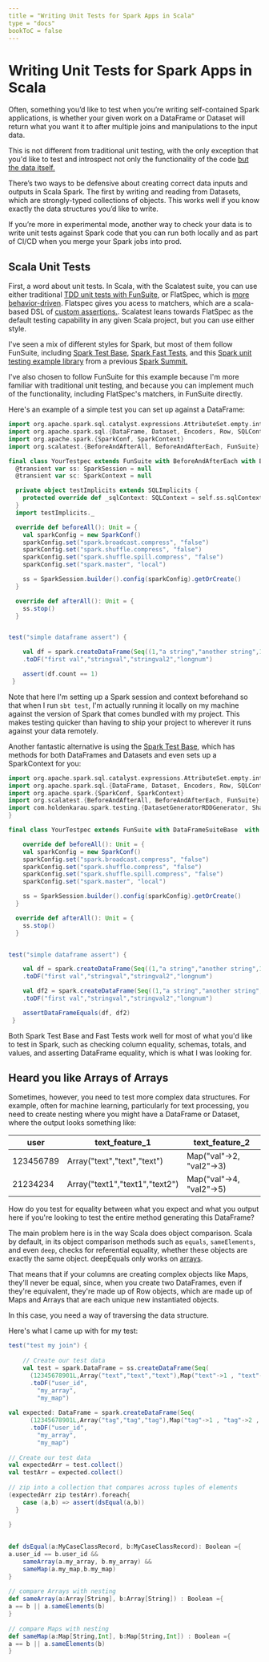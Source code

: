 ```yaml
---
title = "Writing Unit Tests for Spark Apps in Scala"
type = "docs"
bookToC = false
---
```


# Writing Unit Tests for Spark Apps in Scala

Often, something you’d like to test when you’re writing self-contained Spark applications, is whether your given work on a DataFrame or Dataset will return what you want it to after multiple joins and manipulations to the input data.

This is not different from traditional unit testing, with the only exception that you'd like to test and introspect not only the functionality of the code [but the data itself.](https://www.youtube.com/watch?v=yACtdj1_IxE) 

There’s two ways to be defensive about creating correct data inputs and outputs in Scala Spark. The first by writing and reading from Datasets, which are strongly-typed collections of objects. This works well if you know exactly the data structures you’d like to write.

If you’re more in experimental mode, another way to check your data is to write unit tests against Spark code that you can run both locally and as part of CI/CD when you merge your Spark jobs into prod. 

## Scala Unit Tests

First, a word about unit tests. In Scala, with the Scalatest suite, you can use either traditional [TDD unit tests with FunSuite](https://www.scalatest.org/user_guide/selecting_a_style), or FlatSpec, which is [more behavior-driven](https://www.scalatest.org/scaladoc/3.2.10/org/scalatest/flatspec/AnyFlatSpec.html). Flatspec gives you acess to matchers, which are a scala-based DSL of [custom assertions.](https://www.scalatest.org/user_guide/using_matchers). Scalatest leans towards FlatSpec as the default testing capability in any given Scala project, but you can use either style. 

I've seen a mix of different styles for Spark, but most of them follow FunSuite, including [Spark Test Base](https://github.com/holdenk/spark-testing-base), [Spark Fast Tests](https://github.com/MrPowers/spark-fast-tests/tree/20b1b5f4574a63c8c8007b0f77a94b11e7156b08), and this [Spark unit testing example library](https://github.com/tmalaska/SparkUnitTestingExamples) from a previous [Spark Summit.](https://www.youtube.com/watch?v=4U9Me6shpno)

I've also chosen to follow FunSuite for this example because I'm more familiar with traditional unit testing, and because you can implement much of the functionality, including FlatSpec's matchers, in FunSuite directly. 

Here's an example of a simple test you can set up against a DataFrame:

```scala
import org.apache.spark.sql.catalyst.expressions.AttributeSet.empty.intersect
import org.apache.spark.sql.{DataFrame, Dataset, Encoders, Row, SQLContext, SQLImplicits, SparkSession}
import org.apache.spark.{SparkConf, SparkContext}
import org.scalatest.{BeforeAndAfterAll, BeforeAndAfterEach, FunSuite}

final class YourTestpec extends FunSuite with BeforeAndAfterEach with BeforeAndAfterAll  {self =>
  @transient var ss: SparkSession = null
  @transient var sc: SparkContext = null

  private object testImplicits extends SQLImplicits {
    protected override def _sqlContext: SQLContext = self.ss.sqlContext
  }
  import testImplicits._

  override def beforeAll(): Unit = {
    val sparkConfig = new SparkConf()
    sparkConfig.set("spark.broadcast.compress", "false")
    sparkConfig.set("spark.shuffle.compress", "false")
    sparkConfig.set("spark.shuffle.spill.compress", "false")
    sparkConfig.set("spark.master", "local")

    ss = SparkSession.builder().config(sparkConfig).getOrCreate()
  }

  override def afterAll(): Unit = {
    ss.stop()
  }


test("simple dataframe assert") {

	val df = spark.createDataFrame(Seq((1,"a string","another string",12344567L)
    .toDF("first val","stringval","stringval2","longnum")

    assert(df.count == 1)
 }
```

Note that here I'm setting up a Spark session and context beforehand so that when I run `sbt test`, I'm actually running it locally on my machine against the version of Spark that comes bundled with my project. This makes testing quicker than having to ship your project to wherever it runs against your data remotely. 

Another fantastic alternative is using the [Spark Test Base](https://github.com/holdenk/spark-testing-base), which has methods for both DataFrames and Datasets and even sets up a SparkContext for you: 

```scala
import org.apache.spark.sql.catalyst.expressions.AttributeSet.empty.intersect
import org.apache.spark.sql.{DataFrame, Dataset, Encoders, Row, SQLContext, SQLImplicits, SparkSession}
import org.apache.spark.{SparkConf, SparkContext}
import org.scalatest.{BeforeAndAfterAll, BeforeAndAfterEach, FunSuite}
import com.holdenkarau.spark.testing.{DatasetGeneratorRDDGenerator, SharedSparkContext
}

final class YourTestpec extends FunSuite with DataFrameSuiteBase  with SharedSparkContext with DatasetGenerator{

    override def beforeAll(): Unit = {
    val sparkConfig = new SparkConf()
    sparkConfig.set("spark.broadcast.compress", "false")
    sparkConfig.set("spark.shuffle.compress", "false")
    sparkConfig.set("spark.shuffle.spill.compress", "false")
    sparkConfig.set("spark.master", "local")

    ss = SparkSession.builder().config(sparkConfig).getOrCreate()
  }

  override def afterAll(): Unit = {
    ss.stop()
  }


test("simple dataframe assert") {

	val df = spark.createDataFrame(Seq((1,"a string","another string",12344567L)
    .toDF("first val","stringval","stringval2","longnum")

    val df2 = spark.createDataFrame(Seq((1,"a string","another string",12344567L)
    .toDF("first val","stringval","stringval2","longnum")

    assertDataFrameEquals(df, df2) 
 }
```


Both Spark Test Base and Fast Tests work well for most of what you'd like to test in Spark, such as checking column equality, schemas, totals, and values, and asserting DataFrame equality, which is what I was looking for. 

## Heard you like Arrays of Arrays

Sometimes, however, you need to test more complex data structures. For example, often for machine learning, particularly for text processing, you need to create nesting where you might have a DataFrame or Dataset, where the output looks something like: 


| user      | text_feature_1                 | text_feature_2           |
|-----------|--------------------------------|--------------------------|
| 123456789 | Array("text","text","text")    | Map("val"->2, "val2"->3) |
| 21234234  | Array("text1","text1","text2") | Map("val"->4, "val2"->5) |


How do you test for equality between what you expect and what you output here if you're looking to test the entire method generating this DataFrame? 

The main problem here is in the way Scala does object comparison. Scala by default, in its object comparison methods such as `equals`, `sameElements`, and even `deep`, checks for referential equality, whether these objects are exactly the same object. deepEquals only works on [arrays](https://docs.oracle.com/javase/8/docs/api/java/util/Arrays.html#deepEquals-java.lang.Object:A-java.lang.Object:A-). 

That means that if your columns are creating complex objects like Maps, they'll never be equal, since, when you create two DataFrames, even if they're equivalent, they're made up of Row objects, which are made up of Maps and Arrays that are each unique new instantiated objects. 

In this case, you need a way of traversing the data structure. 

Here's what I came up with for my test: 


```scala
test("test my join") {
 
    // Create our test data
    val test = spark.DataFrame = ss.createDataFrame(Seq(
      (12345678901L,Array("text","text","text"),Map("text"->1 , "text"->2 , "text" ->2)))
      .toDF("user_id",
        "my_array",
        "my_map")
 
val expected: DataFrame = spark.createDataFrame(Seq(
      (12345678901L,Array("tag","tag","tag"),Map("tag"->1 , "tag"->2 , "tag" ->2)))
      .toDF("user_id",
        "my_array",
        "my_map")
 
// Create our test data
val expectedArr = test.collect()
val testArr = expected.collect()
 
// zip into a collection that compares across tuples of elements
(expectedArr zip testArr).foreach{
    case (a,b) => assert(dsEqual(a,b))
  }

}
 
 
def dsEqual(a:MyCaseClassRecord, b:MyCaseClassRecord): Boolean ={
a.user_id == b.user_id &&
    sameArray(a.my_array, b.my_array) &&
    sameMap(a.my_map,b.my_map)
}
 
// compare Arrays with nesting
def sameArray(a:Array[String], b:Array[String]) : Boolean ={
a == b || a.sameElements(b)
}
 
// compare Maps with nesting
def sameMap(a:Map[String,Int], b:Map[String,Int]) : Boolean ={
a == b || a.sameElements(b)
}

```


